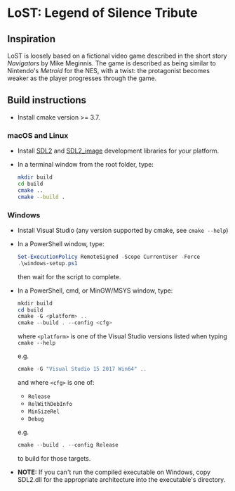 # LoST: Legend of Silence Tribute

## Inspiration

LoST is loosely based on a fictional video game described in the short story *Navigators* by Mike Meginnis. The game is described as being similar to Nintendo's *Metroid* for the NES, with a twist: the protagonist becomes weaker as the player progresses through the game.

## Build instructions

* Install cmake version >= 3.7.

### macOS and Linux
* Install [SDL2](https://www.libsdl.org/download-2.0.php) and [SDL2_image](https://www.libsdl.org/projects/SDL_image/) development libraries for your platform.
* In a terminal window from the root folder, type:

    ```bash
    mkdir build
    cd build
    cmake ..
    cmake --build .
    ```

### Windows
* Install Visual Studio (any version supported by cmake, see `cmake --help`)
* In a PowerShell window, type:

    ```PowerShell
    Set-ExecutionPolicy RemoteSigned -Scope CurrentUser -Force
    .\windows-setup.ps1
    ```

    then wait for the script to complete.

* In a PowerShell, cmd, or MinGW/MSYS window, type:

    ```PowerShell
    mkdir build
    cd build
    cmake -G <platform> ..
    cmake --build . --config <cfg>
    ```

    where `<platform>` is one of the Visual Studio versions listed when typing `cmake --help`

    e.g.

    ```PowerShell
    cmake -G "Visual Studio 15 2017 Win64" ..
    ```

    and where `<cfg>` is one of:

    * `Release`
    * `RelWithDebInfo`
    * `MinSizeRel`
    * `Debug`

    e.g.

    ```PowerShell
    cmake --build . --config Release
    ```

    to build for those targets.

* **NOTE:** If you can't run the compiled executable on Windows, copy SDL2.dll for the appropriate architecture into the executable's directory.
